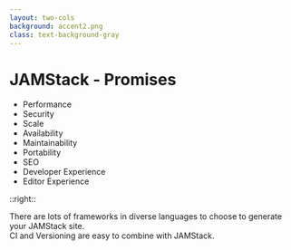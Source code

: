 ```yaml
---
layout: two-cols
background: accent2.png
class: text-background-gray 
---
```


# **JAMStack - Promises**

- Performance
- Security
- Scale
- Availability
- Maintainability
- Portability
- SEO
- <span class="text-background-gray font-extrabold bg-background-ionos rounded p-2 -m-2">Developer Experience</span>
- Editor Experience

::right::

<div class="flex flex-col h-full justify-center">
  <div class="flex items-center m-4 p-4 rounded-lg bg-background-ionos leading-normal text-background-gray">
   There are lots of frameworks in diverse languages to choose to generate your JAMStack site. 
  </div>
  <div class="flex items-center m-4 p-4 rounded-lg bg-background-ionos leading-normal text-background-gray">
   CI and Versioning are easy to combine with JAMStack. 
  </div>
</div>

<Footer
  title="IONOS SE"
  :social="[
    { type: 'gh', username: 'ionos-deploy-now' }
  ]"
/>